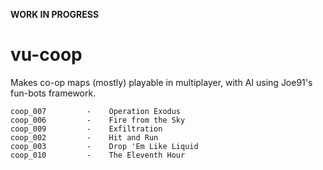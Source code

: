 **WORK IN PROGRESS**
# vu-coop
Makes co-op maps (mostly) playable in multiplayer, with AI using Joe91's fun-bots framework.

```
coop_007         -    Operation Exodus
coop_006         -    Fire from the Sky
coop_009         -    Exfiltration
coop_002         -    Hit and Run
coop_003         -    Drop 'Em Like Liquid
coop_010         -    The Eleventh Hour
```
